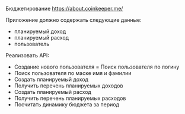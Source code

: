 Бюджетирование https://about.coinkeeper.me/

Приложение должно содержать следующие данные:
- планируемый доход
- планируемый расход
- пользователь

Реализовать API:

- Создание нового пользователя
= Поиск пользователя по логину
- Поиск пользователя по маске имя и фамилии
- Создать планируемый доход
- Получить перечень планируемых доходов
- Создать планируемый расход
- Получить перечень планируемых расходов
- Посчитать динамику бюджета за период
